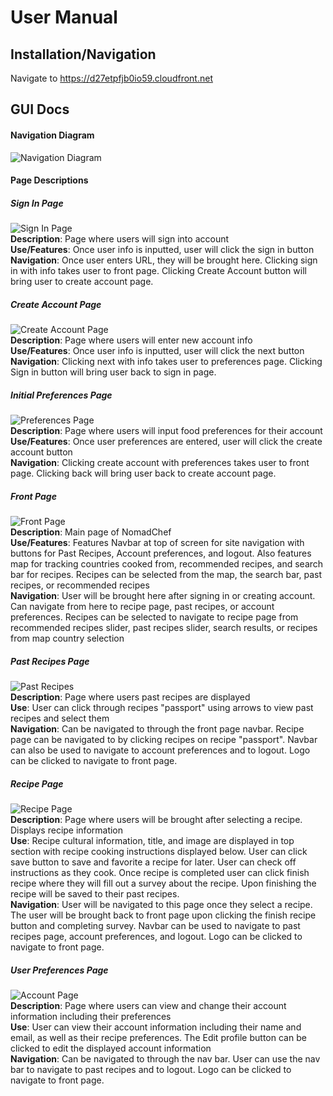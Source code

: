 # User Manual

## Installation/Navigation
Navigate to https://d27etpfjb0io59.cloudfront.net

## GUI Docs
#### Navigation Diagram
![Navigation Diagram](/images/NomadChef-Pages.drawio.png)
#### Page Descriptions
##### **Sign In Page**
![Sign In Page](/docs/Images/Sign-in-page.png)<br>
**Description**: Page where users will sign into account <br>
**Use/Features**: Once user info is inputted, user will click the sign in button<br>
**Navigation**: Once user enters URL, they will be brought here. Clicking sign in with info takes user to front page. Clicking Create Account button will bring user to create account page.<br>
##### **Create Account Page**
![Create Account Page](/docs/Images/Create-Account-1.png)<br>
**Description**: Page where users will enter new account info <br>
**Use/Features**: Once user info is inputted, user will click the next button<br>
**Navigation**: Clicking next with info takes user to preferences page. Clicking Sign in button will bring user back to sign in page.<br>
##### **Initial Preferences Page**
![Preferences Page](/docs/Images/Personal-Preferences-1.png)<br>
**Description**: Page where users will input food preferences for their account <br>
**Use/Features**: Once user preferences are entered, user will click the create account button<br>
**Navigation**: Clicking create account with preferences takes user to front page. Clicking back will bring user back to create account page.<br>
##### **Front Page**
![Front Page](/docs/Images/frontpage.jpeg)<br>
**Description**: Main page of NomadChef <br>
**Use/Features**: Features Navbar at top of screen for site navigation with buttons for Past Recipes, Account preferences, and logout. Also features map for tracking countries cooked from, recommended recipes, and search bar for recipes. Recipes can be selected from the map, the search bar, past recipes, or recommended recipes<br>
**Navigation**: User will be brought here after signing in or creating account. Can navigate from here to recipe page, past recipes, or account preferences. Recipes can be selected to navigate to recipe page from recommended recipes slider, past recipes slider, search results, or recipes from map country selection<br>
##### **Past Recipes Page**
![Past Recipes](/docs/Images/pastrecipes.jpeg)<br>
**Description**: Page where users past recipes are displayed<br>
**Use**: User can click through recipes "passport" using arrows to view past recipes and select them<br>
**Navigation**: Can be navigated to through the front page navbar. Recipe page can be navigated to by clicking recipes on recipe "passport". Navbar can also be used to navigate to account preferences and to logout. Logo can be clicked to navigate to front page.<br>
##### **Recipe Page**
![Recipe Page](/docs/Images/recipepage.jpeg)<br>
**Description**: Page where users will be brought after selecting a recipe. Displays recipe information<br>
**Use**: Recipe cultural information, title, and image are displayed in top section with recipe cooking instructions displayed below. User can click save button to save and favorite a recipe for later. User can check off instructions as they cook. Once recipe is completed user can click finish recipe where they will fill out a survey about the recipe. Upon finishing the recipe will be saved to their past recipes.<br>
**Navigation**: User will be navigated to this page once they select a recipe. The user will be brought back to front page upon clicking the finish recipe button and completing survey. Navbar can be used to navigate to past recipes page, account preferences, and logout. Logo can be clicked to navigate to front page. <br>
##### **User Preferences Page**
![Account Page](/docs/Images/userprefs.jpeg)<br>
**Description**: Page where users can view and change their account information including their preferences<br>
**Use**: User can view their account information including their name and email, as well as their recipe preferences. The Edit profile button can be clicked to edit the displayed account information<br>
**Navigation**: Can be navigated to through the nav bar. User can use the nav bar to navigate to past recipes and to logout. Logo can be clicked to navigate to front page.<br>

